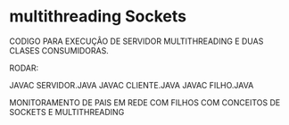# multithreading Sockets

CODIGO PARA EXECUÇÂO DE SERVIDOR MULTITHREADING E DUAS CLASES CONSUMIDORAS.

RODAR:

JAVAC SERVIDOR.JAVA
JAVAC CLIENTE.JAVA
JAVAC FILHO.JAVA

MONITORAMENTO DE PAIS EM REDE COM FILHOS COM CONCEITOS DE SOCKETS E MULTITHREADING
